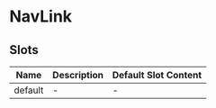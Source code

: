 # NavLink

## Slots

<!-- @vuese:NavLink:slots:start -->
|Name|Description|Default Slot Content|
|---|---|---|
|default|-|-|

<!-- @vuese:NavLink:slots:end -->



